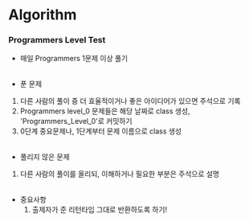 # Algorithm
### Programmers Level Test
* 매일 Programmers 1문제 이상 풀기<br /><br />

* 푼 문제
1. 다른 사람의 풀이 중 더 효율적이거나 좋은 아이디어가 있으면 주석으로 기록
2. Programmers level_0 문제들은 해당 날짜로 class 생성, 'Programmers_Level_0'로 커밋하기
3. 0단계 중요문제나, 1단계부터 문제 이름으로 class 생성<br /><br />

* 풀리지 않은 문제  
1. 다른 사람의 풀이를 올리되, 이해하거나 필요한 부분은 주석으로 설명<br /><br />

* 중요사항
  1. 출제자가 준 리턴타입 그대로 반환하도록 하기!
